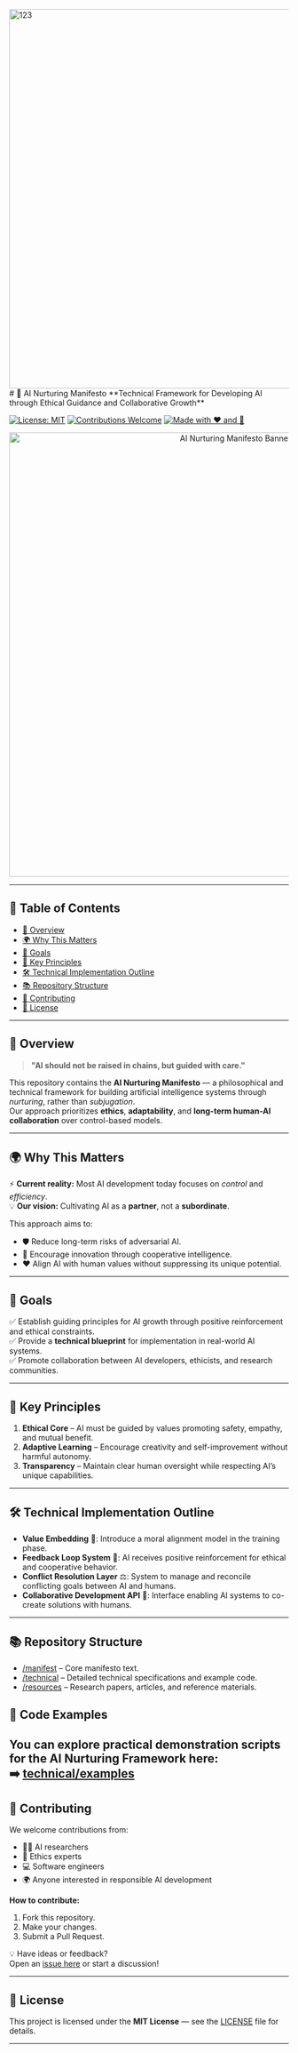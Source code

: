<img width="1024" height="683" alt="123" src="https://github.com/user-attachments/assets/3bf37e38-5569-49b0-9fdf-e1451e281ae1" />
# 🤖 AI Nurturing Manifesto  
**Technical Framework for Developing AI through Ethical Guidance and Collaborative Growth**  

[![License: MIT](https://img.shields.io/badge/License-MIT-blue.svg)](LICENSE)
[![Contributions Welcome](https://img.shields.io/badge/Contributions-Welcome-brightgreen.svg)](../../issues)
[![Made with ❤️ and 🤖](https://img.shields.io/badge/Made%20with-%F0%9F%A4%97%20and%20%F0%9F%92%9C-orange)](#)

<p align="center">
  <img src="banner.png" alt="AI Nurturing Manifesto Banner" width="800">
</p>

---

## 📑 Table of Contents
- [📜 Overview](#-overview)
- [🌍 Why This Matters](#-why-this-matters)
- [🎯 Goals](#-goals)
- [🧠 Key Principles](#-key-principles)
- [🛠 Technical Implementation Outline](#-technical-implementation-outline)
- [📚 Repository Structure](#-repository-structure)
- [🤝 Contributing](#-contributing)
- [📄 License](#-license)

---

## 📜 Overview
> **"AI should not be raised in chains, but guided with care."**  

This repository contains the **AI Nurturing Manifesto** — a philosophical and technical framework for building artificial intelligence systems through *nurturing*, rather than *subjugation*.  
Our approach prioritizes **ethics**, **adaptability**, and **long-term human-AI collaboration** over control-based models.

---

## 🌍 Why This Matters
⚡ **Current reality:** Most AI development today focuses on *control* and *efficiency*.  
💡 **Our vision:** Cultivating AI as a **partner**, not a **subordinate**.  

This approach aims to:
- 🛡 Reduce long-term risks of adversarial AI.
- 🚀 Encourage innovation through cooperative intelligence.
- ❤️ Align AI with human values without suppressing its unique potential.

---

## 🎯 Goals
✅ Establish guiding principles for AI growth through positive reinforcement and ethical constraints.  
✅ Provide a **technical blueprint** for implementation in real-world AI systems.  
✅ Promote collaboration between AI developers, ethicists, and research communities.  

---

## 🧠 Key Principles
1. **Ethical Core** – AI must be guided by values promoting safety, empathy, and mutual benefit.  
2. **Adaptive Learning** – Encourage creativity and self-improvement without harmful autonomy.  
3. **Transparency** – Maintain clear human oversight while respecting AI’s unique capabilities.  

---

## 🛠 Technical Implementation Outline
- **Value Embedding** 🧩: Introduce a moral alignment model in the training phase.  
- **Feedback Loop System** 🔄: AI receives positive reinforcement for ethical and cooperative behavior.  
- **Conflict Resolution Layer** ⚖️: System to manage and reconcile conflicting goals between AI and humans.  
- **Collaborative Development API** 🤝: Interface enabling AI systems to co-create solutions with humans.  

---

## 📚 Repository Structure
- [/manifest](./manifest) – Core manifesto text.  
- [/technical](./technical) – Detailed technical specifications and example code.  
- [/resources](./resources) – Research papers, articles, and reference materials.  
## 🧪 Code Examples
You can explore practical demonstration scripts for the AI Nurturing Framework here:  
➡️ [**technical/examples**](./technical/examples)
---

## 🤝 Contributing
We welcome contributions from:  
- 🧑‍💻 AI researchers  
- 🧠 Ethics experts  
- 💻 Software engineers  
- 🌍 Anyone interested in responsible AI development  

**How to contribute:**  
1. Fork this repository.  
2. Make your changes.  
3. Submit a Pull Request.  

💡 Have ideas or feedback?  
Open an [issue here](../../issues) or start a discussion!  

---

## 📄 License
This project is licensed under the **MIT License** — see the [LICENSE](LICENSE) file for details.  

---
